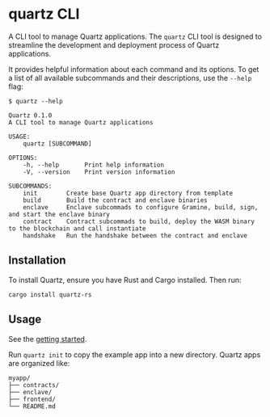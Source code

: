 # quartz CLI

A CLI tool to manage Quartz applications. The `quartz` CLI tool is designed to streamline the development and deployment
process of Quartz applications.

It provides helpful information about each command and its options. To get a list of all available subcommands and their
descriptions, use the `--help` flag:

```shell
$ quartz --help

Quartz 0.1.0
A CLI tool to manage Quartz applications

USAGE:
    quartz [SUBCOMMAND]

OPTIONS:
    -h, --help       Print help information
    -V, --version    Print version information

SUBCOMMANDS:
    init        Create base Quartz app directory from template
    build       Build the contract and enclave binaries
    enclave     Enclave subcommads to configure Gramine, build, sign, and start the enclave binary
    contract    Contract subcommads to build, deploy the WASM binary to the blockchain and call instantiate
    handshake   Run the handshake between the contract and enclave
```

## Installation

To install Quartz, ensure you have Rust and Cargo installed. Then run:

```shell
cargo install quartz-rs
```

## Usage

See the [getting started](/docs/getting_started.md).

Run `quartz init` to copy the example app into a new directory. Quartz apps are
organized like:

```shell
myapp/
├── contracts/
├── enclave/
├── frontend/
└── README.md
```
